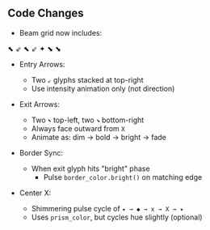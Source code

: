 ## Code Changes

- Beam grid now includes:

⬉ ⇙
⬉ ⇙
✦
⬊
⬊


- Entry Arrows:
  - Two `⇙` glyphs stacked at top-right
  - Use intensity animation only (not direction)

- Exit Arrows:
  - Two `⬉` top-left, two `⬊` bottom-right
  - Always face outward from `X`
  - Animate as: dim → bold → bright → fade

- Border Sync:
  - When exit glyph hits "bright" phase
    - Pulse `border_color.bright()` on matching edge

- Center X:
  - Shimmering pulse cycle of `✦ → ◆ → x → X → ✦`
  - Uses `prism_color`, but cycles hue slightly (optional)
